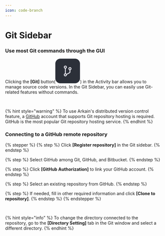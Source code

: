 ```yaml
---
icon: code-branch
---
```


# Git Sidebar

### Use most Git commands through the GUI

Clicking the **\[Git]** button(<img src="../../../.gitbook/assets/image (37).png" alt="" data-size="line">) in the Activity bar allows you to manage source code versions. In the Git Sidebar, you can easily use Git-related features without commands.

<figure><img src="../../../.gitbook/assets/image.avif" alt=""><figcaption></figcaption></figure>

{% hint style="warning" %}
To use Arkain's distributed version control feature, a [GitHub](https://github.com/) account that supports Git repository hosting is required. GitHub is the most popular Git repository hosting service.
{% endhint %}

### Connecting to a GitHub remote repository

{% stepper %}
{% step %}
Click **\[Register repository]** in the Git sidebar.&#x20;
{% endstep %}

{% step %}
Select GitHub among Git, GitHub, and Bitbucket.&#x20;
{% endstep %}

{% step %}
Click **\[GitHub Authorization]** to link your GitHub account.&#x20;
{% endstep %}

{% step %}
Select an existing repository from GitHub.&#x20;
{% endstep %}

{% step %}
If needed, fill in other required information and click **\[Clone to repository]**.
{% endstep %}
{% endstepper %}

<figure><img src="../../../.gitbook/assets/스크린샷 2025-03-08 오후 1.33.10 (1).png" alt=""><figcaption></figcaption></figure>

{% hint style="info" %}
To change the directory connected to the repository, go to the **\[Directory Setting]** tab in the Git window and select a different directory.
{% endhint %}
